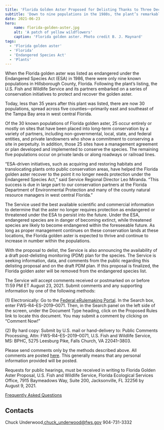 ```yaml
---
title: 'Florida Golden Aster Proposed for Delisting Thanks to Three Decades of Conservation Efforts  '
subtitle: 'Down to nine populations in the 1980s, the plant’s remarkable recovery is the result of effective partnerships and conservation initiative'
date: 2021-06-23
hero:
    name: florida-golden-aster.jpg
    alt: 'A patch of yellow wildflowers'
    caption: 'Florida golden aster. Photo credit B. J. Maynard'
tags:
  - 'Florida golden aster'
  - 'Florida'
  - 'Endangered Species Act'
  - 'Plants'
---
```

When the Florida golden aster was listed as endangered under the Endangered Species Act (ESA) in 1986, there were only nine known populations in Hillsborough County, Florida. Following the plant’s listing, the U.S. Fish and Wildlife Service and its partners embarked on a series of conservation initiatives to protect and recover the golden aster. 

Today, less than 35 years after this plant was listed, there are now 30 populations, spread across five counties—primarily east and southeast of the Tampa Bay area in west central Florida.  

Of the 30 known populations of Florida golden aster, 25 occur entirely or mostly on sites that have been placed into long-term conservation by a variety of partners, including non-governmental, local, state, and federal entities, and private landowners who show a commitment to conserving a site in perpetuity. In addition, those 25 sites have a management agreement or plan developed and implemented to conserve the species. The remaining five populations occur on private lands or along roadways or railroad lines.  

“ESA-driven initiatives, such as acquiring and restoring habitats and translocating plants onto public conservation areas, have helped the Florida golden aster recover to the point it no longer needs protection under the Endangered Species Act,” said Service Regional Director Leo Miranda. “This success is due in large part to our conservation partners at the Florida Department of Environmental Protection and many of the county natural resource managers in west central Florida.” 

The Service used the best available scientific and commercial information to determine that the aster no longer requires protection as endangered or threatened under the ESA to persist into the future. Under the ESA, endangered species are in danger of becoming extinct, while threatened species are likely to become endangered within the foreseeable future. As long as proper management continues on these conservation lands at these locations, the Florida golden aster is expected to thrive and continue to increase in number within the populations. 

With the proposal to delist, the Service is also announcing the availability of a draft post-delisting monitoring (PDM) plan for the species. The Service is seeking information, data, and comments from the public regarding this delisting proposal and on the draft PDM plan. If this proposal is finalized, the Florida golden aster will be removed from the endangered species list. 

The Service will accept comments received or postmarked on or before 11:59 PM ET August 23, 2021. Submit comments and any supporting information by one of the following methods:

(1)  Electronically:  Go to the [Federal eRulemaking Portal](https://www.regulations.gov). In the Search box, enter FWS–R4–ES–2019–0071. Then, in the Search panel on the left side of the screen, under the Document Type heading, click on the Proposed Rules link to locate this document. You may submit a comment by clicking on “Comment Now!”  

(2)  By hard copy:  Submit by U.S. mail or hand-delivery to: Public Comments Processing, Attn: FWS–R4–ES–2019–0071, U.S. Fish and Wildlife Service, MS: BPHC, 5275 Leesburg Pike, Falls Church, VA 22041–3803. 

Please send comments only by the methods described above. All comments are posted [here](https://www.regulations.gov). This generally means that any personal information provided will be posted.  

Requests for public hearings, must be received in writing to Florida Golden Aster Proposal, U.S. Fish and Wildlife Service, Florida Ecological Services Office, 7915 Baymeadows Way, Suite 200, Jacksonville, FL 32256 by August 9, 2021. 

[Frequently Asked Questions](/faq/florida-golden-aster-proposed-delisting-questions-and-answers)

## Contacts

Chuck Underwood,[chuck_underwood@fws.gov](mailto:chuck_underwood@fws.gov) 904-731-3332
